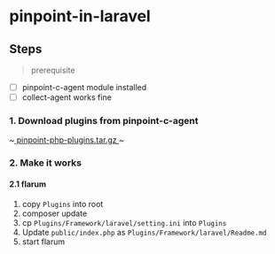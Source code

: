 # pinpoint-in-laravel

## Steps

> prerequisite 

- [ ] pinpoint-c-agent module installed
- [ ] collect-agent works fine

### 1. Download plugins from pinpoint-c-agent

~[ pinpoint-php-plugins.tar.gz ](https://github.com/pinpoint-apm/pinpoint-c-agent/releases/download/v4.0.0-beta/pinpoint-php-plugins-v4.0.0.tar.gz)~

### 2. Make it works

#### 2.1 flarum

1. copy `Plugins` into root
2. composer update
3. cp `Plugins/Framework/laravel/setting.ini` into `Plugins`
4. Update `public/index.php` as `Plugins/Framework/laravel/Readme.md`
5. start flarum
